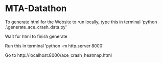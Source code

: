 # MTA-Datathon

To generate html for the Website to run locally, type this in terminal 'python .\generate_ace_crash_data.py'

Wait for html to finish generate 

Run this in terminal 'python -m http.server 8000'

Go to http://localhost:8000/ace_crash_heatmap.html
